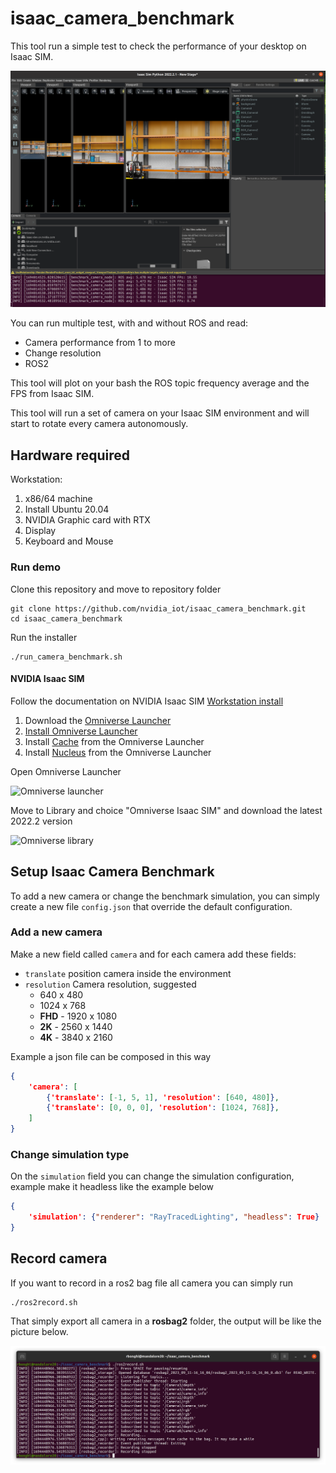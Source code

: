 # isaac_camera_benchmark

This tool run a simple test to check the performance of your desktop on Isaac SIM.

![Camera benchmark](.doc/camera_benchmark.png)

You can run multiple test, with and without ROS and read:

* Camera performance from 1 to more
* Change resolution
* ROS2

This tool will plot on your bash the ROS topic frequency average and the FPS from Isaac SIM.

This tool will run a set of camera on your Isaac SIM environment and will start to rotate every camera autonomously.

## Hardware required

Workstation:

1. x86/64 machine
2. Install Ubuntu 20.04
3. NVIDIA Graphic card with RTX
4. Display
5. Keyboard and Mouse

### Run demo

Clone this repository and move to repository folder

```console
git clone https://github.com/nvidia_iot/isaac_camera_benchmark.git
cd isaac_camera_benchmark
```

Run the installer

```console
./run_camera_benchmark.sh
```

#### NVIDIA Isaac SIM

Follow the documentation on NVIDIA Isaac SIM [Workstation install](https://docs.omniverse.nvidia.com/app_isaacsim/app_isaacsim/install_workstation.html)

1. Download the [Omniverse Launcher](https://www.nvidia.com/en-us/omniverse/)
2. [Install Omniverse Launcher](https://docs.omniverse.nvidia.com/prod_launcher/prod_launcher/installing_launcher.html)
3. Install [Cache](https://docs.omniverse.nvidia.com/prod_nucleus/prod_utilities/cache/installation/workstation.html) from the Omniverse Launcher
4. Install [Nucleus](https://docs.omniverse.nvidia.com/prod_nucleus/prod_nucleus/workstation/installation.html) from the Omniverse Launcher

Open Omniverse Launcher

![Omniverse launcher](https://docs.omniverse.nvidia.com/isaacsim/latest/_images/isaac_main_launcher_exchange.png)

Move to Library and choice "Omniverse Isaac SIM" and download the latest 2022.2 version

![Omniverse library](https://docs.omniverse.nvidia.com/isaacsim/latest/_images/isaac_main_launcher_library.png)

## Setup Isaac Camera Benchmark

To add a new camera or change the benchmark simulation, you can simply create a new file `config.json` that override the default configuration.

### Add a new camera

Make a new field called `camera` and for each camera add these fields:

* `translate` position camera inside the environment
* `resolution` Camera resolution, suggested
  * 640 x 480
  * 1024 x 768
  * **FHD** - 1920 x 1080
  * **2K** - 2560 x 1440
  * **4K** - 3840 x 2160

Example a json file can be composed in this way

```json
{
    'camera': [
        {'translate': [-1, 5, 1], 'resolution': [640, 480]},
        {'translate': [0, 0, 0], 'resolution': [1024, 768]},
    ]
}
```

### Change simulation type

On the `simulation` field you can change the simulation configuration, example make it headless like the example below

```json
{
    'simulation': {"renderer": "RayTracedLighting", "headless": True}
}
```

## Record camera

If you want to record in a ros2 bag file all camera you can simply run

```console
./ros2record.sh
```

That simply export all camera in a **rosbag2** folder, the output will be like the picture below.

![ros2 bag record](.doc/ros2record.png)
